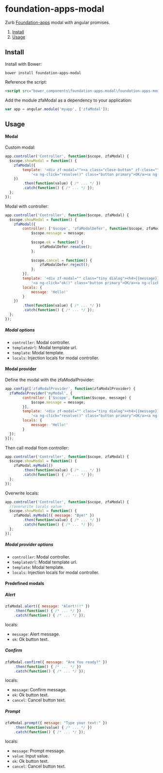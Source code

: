 foundation-apps-modal
=====================

Zurb [Foundation-apps](http://foundation.zurb.com/apps/) modal with angular promises.

1. [Install](#install)
2. [Usage](#usage)

## Install

Install with Bower:

```
bower install foundation-apps-modal
```

Reference the script:

```html
<script src="bower_components\foundation-apps-modal\foundation-apps-modal.js"></script>
```

Add the module zfaModal as a dependency to your application:

```js
var app = angular.module('myapp', ['zfaModal']);
```

## Usage

#### Modal

Custom modal:

```js
app.controller('Controller', function($scope, zfaModal) {
  $scope.showModal = function() {
  	zfaModal({
        template: '<div zf-modal=""><a class="close-button" zf-close="">×</a><h4>Hello!</h4>' +
            '<a ng-click="resolve()" class="button primary">OK/a><a ng-click="reject()" class="button secondary">Cancel</a></div>'
    })
        .then(function(value) { /* ... */ })
        .catch(function() { /* ... */ });
  };
});
```

Modal with controller:

```js
app.controller('Controller', function($scope, zfaModal) {
  $scope.showModal = function() {
  	zfaModal({
        controller: ['$scope', 'zfaModalDefer', function($scope, zfaModalDefer, message) {
            $scope.message = message;
        
            $scope.ok = function() {
                zfaModalDefer.resolve();
            };
            
            $scope.cancel = function() {
                zfaModalDefer.reject();
            };
        }],
        template: '<div zf-modal="" class="tiny dialog"><h4>{{message}}</h4><a class="close-button" zf-close="">×</a>' +
            '<a ng-click="ok()" class="button primary">OK/a><a ng-click="cancel()" class="button secondary">Cancel</a></div>',
        locals: {
            message: 'Hello!'
        }
    })
        .then(function(value) { /* ... */ })
        .catch(function() { /* ... */ });
  };
});
```

##### Modal options

* `controller`: Modal controller.
* `templateUrl`: Modal template url.
* `template`: Modal template.
* `locals`: Injection locals for modal controller.

#### Modal provider

Define the modal with the zfaModalProvider:

```js
app.config(['zfaModalProvider', function(zfaModalProvider) {
  zfaModalProvider('myModal', {
        controller: ['$scope', function($scope, message) {
            $scope.message = message;
        }],
        template: '<div zf-modal="" class="tiny dialog"><h4>{{message}}</h4><a class="close-button" zf-close="">×</a>' +
            '<a ng-click="resolve()" class="button primary">OK/a><a ng-click="reject()" class="button secondary">Cancel</a></div>',
        locals: {
            message: 'Hello!'
        }
  });
}]);
```

Then call modal from controller:

```js
app.controller('Controller', function($scope, zfaModal) {
  $scope.showModal = function() {
  	zfaModal.myModal()
        .then(function(value) { /* ... */ })
        .catch(function() { /* ... */ });
  };
});
```

Overwrite locals:

```js
app.controller('Controller', function($scope, zfaModal) {
  //overwrite locals value
  $scope.showModal = function() {
  	zfaModal.myModal({ message: "Bye!" })
        .then(function(value) { /* ... */ })
        .catch(function() { /* ... */ });
  };
});
```

##### Modal provider options

* `controller`: Modal controller.
* `templateUrl`: Modal template url.
* `template`: Modal template.
* `locals`: Injection locals for modal controller.

#### Predefined modals

##### Alert

```js
zfaModal.alert({ message: "Alert!!!" })
    .then(function() { /* ... */ })
    .catch(function() { /* ... */ });
```

locals:
* `message`: Alert message.
* `ok`: Ok button text.

##### Confirm

```js
zfaModal.confirm({ message: "Are You ready?" })
    .then(function() { /* ... */ })
    .catch(function() { /* ... */ });
```

locals:
* `message`: Confirm message.
* `ok`: Ok button text.
* `cancel`: Cancel button text.

##### Prompt

```js
zfaModal.prompt({ message: "Type your text:" })
    .then(function(value) { /* ... */ })
    .catch(function() { /* ... */ });
```

locals:
* `message`: Prompt message.
* `value`: Input value.
* `ok`: Ok button text.
* `cancel`: Cancel button text.
